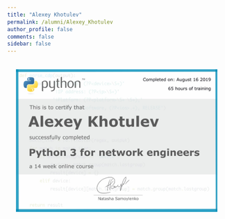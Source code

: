 ```yaml
---
title: "Alexey Khotulev"
permalink: /alumni/Alexey_Khotulev
author_profile: false
comments: false
sidebar: false
---
```


<div style="padding: 20px;">
  <img src="https://raw.githubusercontent.com/pyneng/pyneng.github.io/master/alumni/Alexey_Khotulev.png" alt="Python for network engineers">
</div>

